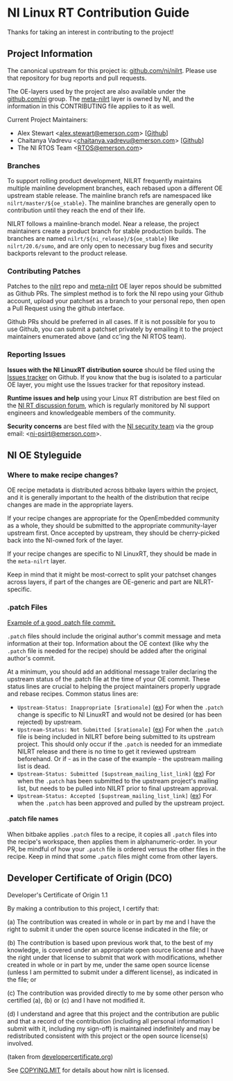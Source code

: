 # NI Linux RT Contribution Guide

Thanks for taking an interest in contributing to the project!


## Project Information

The canonical upstream for this project is: [github.com/ni/nilrt](https://github.comn/ni/nilrt). Please use that repository for bug reports and pull requests.

The OE-layers used by the project are also available under the [github.com/ni](https://github.com/ni/) group. The [meta-nilrt](https://github.com/ni/meta-nilrt) layer is owned by NI, and the information in this CONTRIBUTING file applies to it as well.

Current Project Maintainers:
* Alex Stewart <[alex.stewart@emerson.com](mailto:alex.stewart@emerson.com)> [[Github](https://github.com/amstewart)]
* Chaitanya Vadrevu <[chaitanya.vadrevu@emerson.com](mailto:chaitanya.vadrevu@emerson.com)> [[Github](https://github.com/chaitu236)]
* The NI RTOS Team <[RTOS@emerson.com](mailto:RTOS@emerson.com)>


### Branches

To support rolling product development, NILRT frequently maintains multiple mainline development branches, each rebased upon a different OE upstream stable release. The mainline branch refs are namespaced like `nilrt/master/${oe_stable}`. The mainline branches are generally open to contribution until they reach the end of their life.

NILRT follows a mainline-branch model. Near a release, the project maintainers create a product branch for stable production builds. The branches are named `nilrt/${ni_release}/${oe_stable}` like `nilrt/20.6/sumo`, and are only open to necessary bug fixes and security backports relevant to the product release.


### Contributing Patches

Patches to the [nilrt](https://github.com/ni/nilrt/pulls) repo and [meta-nilrt](https://github.com/ni/meta-nilrt/pulls) OE layer repos should be submitted as Github PRs. The simplest method is to fork the NI repo using your Github account, upload your patchset as a branch to your personal repo, then open a Pull Request using the github interface.

Github PRs should be preferred in all cases. If it is not possible for you to use Github, you can submit a patchset privately by emailing it to the project maintainers enumerated above (and cc'ing the NI RTOS team).


### Reporting Issues

**Issues with the NI LinuxRT distribution source** should be filed using the [Issues tracker](https://github.com/ni/nilrt/issues) on Github. If you know that the bug is isolated to a particular OE layer, you might use the Issues tracker for that repository instead.

**Runtime issues and help** using your Linux RT distribution are best filed on the [NI RT discussion forum](https://forums.ni.com/t5/NI-Linux-Real-Time-Discussions/bd-p/7111?profile.language=en), which is regularly monitored by NI support engineers and knowledgeable members of the community.

**Security concerns** are best filed with the [NI security team](https://www.ni.com/en-us/support/security.html) via the group email: <[ni-psirt@emerson.com](mailto:ni-psirt@emerson.com)>.


## NI OE Styleguide

### Where to make recipe changes?

OE recipe metadata is distributed across bitbake layers within the project, and it is generally important to the health of the distribution that recipe changes are made in the appropriate layers.

If your recipe changes are appropriate for the OpenEmbedded community as a whole, they should be submitted to the appropriate community-layer upstream first. Once accepted by upstream, they should be cherry-picked back into the NI-owned fork of the layer.

If your recipe changes are specific to NI LinuxRT, they should be made in the `meta-nilrt` layer.

Keep in mind that it might be most-correct to split your patchset changes across layers, if part of the changes are OE-generic and part are NILRT-specific.

### .patch Files

[Example of a good .patch file commit.](https://github.com/ni/meta-nilrt/pull/50/commits/73b046c57d73e188a3bf4adbf0965aa9312ebe08)

`.patch` files should include the original author's commit message and meta information at their top. Information about the OE context (like why the `.patch` file is needed for the recipe) should be added after the original author's commit.

At a minimum, you should add an additional message trailer declaring the upstream status of the .patch file at the time of your OE commit. These status lines are crucial to helping the project maintainers properly upgrade and rebase recipes. Common status lines are:

* `Upstream-Status: Inappropriate [$rationale]` ([ex](https://github.com/ni/meta-nilrt/blob/nilrt/master/sumo/recipes-support/curl/curl/0005-Add-nicurl-wrapper-functions.patch)) For when the `.patch` change is specific to NI LinuxRT and would not be desired (or has been rejected) by upstream.
* `Upstream-Status: Not Submitted [$rationale]` ([ex](https://github.com/ni/meta-nilrt/blob/nilrt/master/sumo/recipes-gnome/florence/files/0004-Add-option-for-automatic-bring-to-top.patch)) For when the `.patch` file is being included in NILRT before being submitted to its upstream project. This should only occur if the `.patch` is needed for an immediate NILRT release and there is no time to get it reviewed upstream beforehand. Or if - as in the case of the example - the upstream mailing list is dead.
* `Upstream-Status: Submitted [$upstream_mailing_list_link]` ([ex](https://github.com/ni/meta-nilrt/blob/1e6453ebca8735de96eaaf3bc931d22998c8dfb3/recipes-support/curl/curl/0014-Fixup-lib1529-test.patch)) For when the `.patch` has been submitted to the upstream project's mailing list, but needs to be pulled into NILRT prior to final upstream approval.
* `Upstream-Status: Accepted [$upstream_mailing_list_link]` ([ex](https://github.com/ni/meta-nilrt/blob/904bd00bf24d8fe61d3a13b8ece368c9741a73fc/recipes-devtools/opkg/files/0002-libopkg-clear-curl-properties-on-download-error-to-p.patch#L36)) For when the `.patch` has been approved and pulled by the upstream project.


#### .patch file names

When bitbake applies `.patch` files to a recipe, it copies all `.patch` files into the recipe's workspace, then applies them in alphanumeric-order. In your PR, be mindful of how your `.patch` file is ordered versus the other files in the recipe. Keep in mind that some `.patch` files might come from other layers.

## Developer Certificate of Origin (DCO)

   Developer's Certificate of Origin 1.1

   By making a contribution to this project, I certify that:

   (a) The contribution was created in whole or in part by me and I
       have the right to submit it under the open source license
       indicated in the file; or

   (b) The contribution is based upon previous work that, to the best
       of my knowledge, is covered under an appropriate open source
       license and I have the right under that license to submit that
       work with modifications, whether created in whole or in part
       by me, under the same open source license (unless I am
       permitted to submit under a different license), as indicated
       in the file; or

   (c) The contribution was provided directly to me by some other
       person who certified (a), (b) or (c) and I have not modified
       it.

   (d) I understand and agree that this project and the contribution
       are public and that a record of the contribution (including all
       personal information I submit with it, including my sign-off) is
       maintained indefinitely and may be redistributed consistent with
       this project or the open source license(s) involved.

(taken from [developercertificate.org](https://developercertificate.org/))

See [COPYING.MIT](https://github.com/ni/nilrt/blob/HEAD/COPYING.MIT)
for details about how nilrt is licensed.

